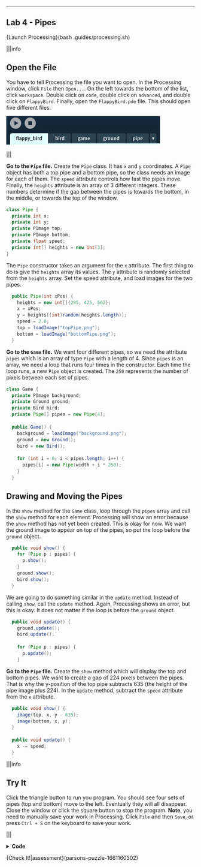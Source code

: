 ----------

## Lab 4 - Pipes

{Launch Processing}(bash .guides/processing.sh)

|||info
## Open the File
You have to tell Processing the file you want to open. In the Processing window, click `File` then `Open...`. On the left towards the bottom of the list, click `workspace`. Double click on `code`, double click on `advanced`, and double click on `FlappyBird`. Finally, open the `FlappyBird.pde` file. This should open five different files.

![Processing IDE with all of the game files open in separate tabs](.guides/img/advanced/files.png)

|||

**Go to the `Pipe` file.** Create the `Pipe` class. It has `x` and `y` coordinates. A `Pipe` object has both a top pipe and a bottom pipe, so the class needs an image for each of them. The `speed` attribute controls how fast the pipes move. Finally, the `heights` attribute is an array of 3 different integers. These numbers determine if the gap between the pipes is towards the bottom, in the middle, or towards the top of the window.

```java
class Pipe {
  private int x;
  private int y;
  private PImage top;
  private PImage bottom;
  private float speed;
  private int[] heights = new int[3];
}
```

The `Pipe` constructor takes an argument for the `x` attribute. The first thing to do is give the `heights` array its values. The `y` attribute is randomly selected from the `heights` array. Set the speed attribute, and load images for the two pipes.

```java
  public Pipe(int xPos) {
    heights = new int[]{295, 425, 562};
    x = xPos;
    y = heights[(int)random(heights.length)];
    speed = 2.0;
    top = loadImage("topPipe.png");
    bottom = loadImage("bottomPipe.png");
  }
```

**Go to the `Game` file.** We want four different pipes, so we need the attribute `pipes` which is an array of type `Pipe` with a length of 4. Since `pipes` is an array, we need a loop that runs four times in the constructor. Each time the loop runs, a new `Pipe` object is created. The `250` represents the number of pixels between each set of pipes.

```java
class Game {
  private PImage background;
  private Ground ground;
  private Bird bird;
  private Pipe[] pipes = new Pipe[4];

  public Game() {
    background = loadImage("background.png");
    ground = new Ground();
    bird = new Bird();
    
    for (int i = 0; i < pipes.length; i++) {
      pipes[i] = new Pipe(width + i * 250);
    }
  }
```

## Drawing and Moving the Pipes

In the `show` method for the `Game` class, loop through the `pipes` array and call the `show` method for each element. Processing will show an error because the `show` method has not yet been created. This is okay for now. We want the ground image to appear on top of the pipes, so put the loop before the `ground` object.

```java
  public void show() {
    for (Pipe p : pipes) {
      p.show();
    }
    ground.show();
    bird.show();
  }
```

We are going to do something similar in the `update` method. Instead of calling `show`, call the `update` method. Again, Processing shows an error, but this is okay. It does not matter if the loop is before the `ground` object.

```java
  public void update() {
    ground.update();
    bird.update();
    
    for (Pipe p : pipes) {
      p.update();
    }
```

**Go to the `Pipe` file.** Create the `show` method which will display the top and bottom pipes. We want to create a gap of 224 pixels between the pipes. That is why the y-position of the top pipe subtracts 635 (the height of the pipe image plus 224). In the `update` method, subtract the `speed` attribute from the `x` attribute.

```java
  public void show() {
    image(top, x, y - 635);
    image(bottom, x, y);
  }
  
  public void update() {
    x -= speed;
  }
```

|||info
## Try It
Click the triangle button to run you program. You should see four sets of pipes (top and bottom) move to the left. Eventually they will all disappear. Close the window or click the square button to stop the program. **Note**, you need to manually save your work in Processing. Click `File` and then `Save`, or press `Ctrl + S` on the keyboard to save your work.

|||

<details>
  <summary><Strong>Code</Strong></summary>
  Your code should look like this:
  
  ### `FlappyBird` File
  
  ```java
  Game game;

  void setup() {
    size(400, 719);
    game = new Game();
  }

  void draw() {
    background(game.getBackground());
    game.show();
    game.update();
  }

  void mouseClicked() {
    game.bird.flap();
  }
  ```
  
  ### `Game` File
  
  ```java
  class Game {
    private PImage background;
    private Ground ground;
    private Bird bird;
    private Pipe[] pipes = new Pipe[4];

    public Game() {
      background = loadImage("background.png");
      ground = new Ground();
      bird = new Bird();

      for (int i = 0; i < pipes.length; i++) {
        pipes[i] = new Pipe(width + i * 250);
      }
    }

    public PImage getBackground() {
      return background;
    }

    public void show() {
      for (Pipe p : pipes) {
        p.show();
      }
      ground.show();
      bird.show();
    }

    public void update() {
      ground.update();
      bird.update();

      for (Pipe p : pipes) {
        p.update();
      }
    }
  }
  ```
  
  ### `Ground` File
  
  ```java
  class Ground {
    private PImage ground;
    private int x;

    public Ground() {
      ground = loadImage("ground.png");
      x = 0;
    }

    public void show() {
      image(ground, x, 650);
      image(ground, x + 470, 650);
    }

    public void update() {
      x -= 1;
      if (x <= -470) {
        x = 0;
      }
    }
  }
  ```
  
  ### `Bird` File
  
  ```java
  class Bird {
    private PImage bird;
    private float x;
    private float y;
    private float gravity;
    private float velocity;

    public Bird() {
      bird = loadImage("bird.png");
      x = 70;
      y = 80;
      gravity = 0.1;
      velocity = 0;
    }

    public float getX() {
      return x;
    }

    public float getY() {
      return y;
    }

    public void setY(float newY) {
      y = newY;
    }

    public void show() {
      image(bird, x, y);
    }

    public void update() {
      velocity += gravity;
      y += velocity;
      y = constrain(y, 0, 612);
    }

    public void flap() {
      velocity = 0;
      velocity -= 2.5;
    }
  }
  ```
  
  ### `Pipe` File
  
  ```java
  class Pipe {
    private int x;
    private int y;
    private PImage top;
    private PImage bottom;
    private float speed;
    private int[] heights = new int[3];

    public Pipe(int xPos) {
      heights = new int[]{295, 425, 562};
      x = xPos;
      y = heights[(int)random(heights.length)];
      speed = 2.0;
      top = loadImage("topPipe.png");
      bottom = loadImage("bottomPipe.png");
    }

    public void show() {
      image(top, x, y - 635);
      image(bottom, x, y);
    }

    public void update() {
      x -= speed;
    }
  }
  ```
  
</details>

{Check It!|assessment}(parsons-puzzle-1661160302)
